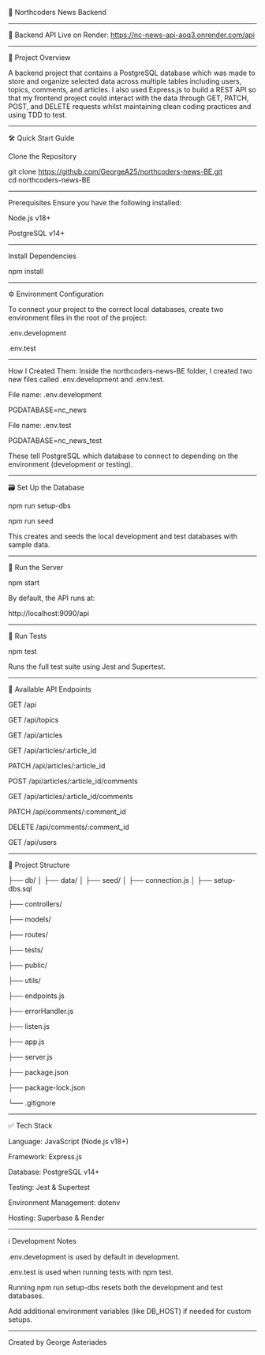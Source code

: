 📰 Northcoders News Backend

---

🔗 Backend API Live on Render: https://nc-news-api-aoq3.onrender.com/api

---

📖 Project Overview

A backend project that contains a PostgreSQL database which was made to store and organize selected data across multiple tables including users, topics, comments, and articles. I also used Express.js to build a REST API so that my frontend project could interact with the data through GET, PATCH, POST, and DELETE requests whilst maintaining clean coding practices and using TDD to test.

---

🛠️ Quick Start Guide

Clone the Repository

git clone https://github.com/GeorgeA25/northcoders-news-BE.git  
cd northcoders-news-BE

---

Prerequisites
Ensure you have the following installed:

Node.js v18+

PostgreSQL v14+

---

Install Dependencies

npm install

---

⚙️ Environment Configuration

To connect your project to the correct local databases, create two environment files in the root of the project:

.env.development

.env.test

---

How I Created Them:
Inside the northcoders-news-BE folder, I created two new files called .env.development and .env.test.


File name: .env.development

PGDATABASE=nc_news

File name: .env.test

PGDATABASE=nc_news_test

These tell PostgreSQL which database to connect to depending on the environment (development or testing).

---

🗃️ Set Up the Database

npm run setup-dbs

npm run seed

This creates and seeds the local development and test databases with sample data.

---

🚀 Run the Server

npm start

By default, the API runs at:

http://localhost:9090/api

---

🧪 Run Tests

npm test

Runs the full test suite using Jest and Supertest.

---

🔌 Available API Endpoints

GET /api

GET /api/topics

GET /api/articles

GET /api/articles/:article_id

PATCH /api/articles/:article_id

POST /api/articles/:article_id/comments

GET /api/articles/:article_id/comments

PATCH /api/comments/:comment_id

DELETE /api/comments/:comment_id

GET /api/users

---

📝 Project Structure

├── db/
│   ├── data/
│   ├── seed/
│   ├── connection.js
│   ├── setup-dbs.sql

├── controllers/

├── models/

├── routes/

├── tests/

├── public/

├── utils/

├── endpoints.js

├── errorHandler.js

├── listen.js

├── app.js

├── server.js

├── package.json

├── package-lock.json

└── .gitignore



---

✅ Tech Stack

Language: JavaScript (Node.js v18+)

Framework: Express.js

Database: PostgreSQL v14+

Testing: Jest & Supertest

Environment Management: dotenv

Hosting: Superbase & Render

---

ℹ️ Development Notes

.env.development is used by default in development.

.env.test is used when running tests with npm test.

Running npm run setup-dbs resets both the development and test databases.

Add additional environment variables (like DB_HOST) if needed for custom setups.

---

Created by George Asteriades


